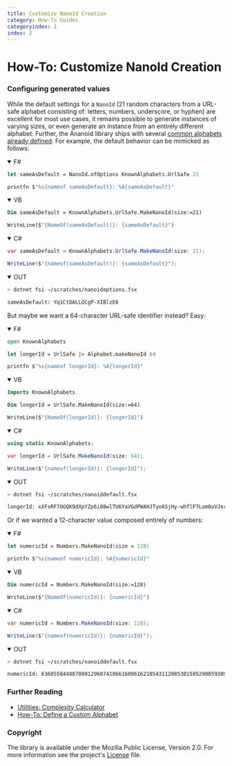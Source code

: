 ```yaml
---
title: Customize NanoId Creation
category: How-To Guides
categoryindex: 1
index: 2
---
```


How-To: Customize NanoId Creation
===

### Configuring generated values

While the default settings for a `NanoId` (21 random characters from a URL-safe
alphabet consisting of: letters, numbers, underscore, or hyphen) are excellent
for most use cases, it remains possible to generate instances of varying sizes,
or even generate an instance from an entirely different alphabet. Further, the
Ananoid library ships with several [common alphabets already defined][1].
For example, the default behavior can be mimicked as follows:

<div class="lang-bar">
<details open class="lang-block">
<summary>F#</summary>

```fsharp
let sameAsDefault = NanoId.ofOptions KnownAlphabets.UrlSafe 21

printfn $"%s{nameof sameAsDefault}: %A{sameAsDefault}"
```
</details>

<details open class="lang-block">
<summary>VB</summary>

```vb
Dim sameAsDefault = KnownAlphabets.UrlSafe.MakeNanoId(size:=21)

WriteLine($"{NameOf(sameAsDefault)}: {sameAsDefault}")
```
</details>

<details open class="lang-block">
<summary>C#</summary>

```csharp
var sameAsDefault = KnownAlphabets.UrlSafe.MakeNanoId(size: 21);

WriteLine($"{nameof(sameAsDefault)}: {sameAsDefault}");
```
</details>

<details open class="lang-block console">
<summary>OUT</summary>

```sh
> dotnet fsi ~/scratches/nanoidoptions.fsx

sameAsDefault: Yq1CtDALLQCgP-XIBlzE6
```
</details>
</div>

But maybe we want a 64-character URL-safe identifier instead? Easy:

<div class="lang-bar">
<details open class="lang-block">
<summary>F#</summary>

```fsharp
open KnownAlphabets

let longerId = UrlSafe |> Alphabet.makeNanoId 64

printfn $"%s{nameof longerId}: %A{longerId}"
```
</details>

<details open class="lang-block">
<summary>VB</summary>

```vb
Imports KnownAlphabets

Dim longerId = UrlSafe.MakeNanoId(size:=64)

WriteLine($"{NameOf(longerId)}: {longerId}")
```
</details>

<details open class="lang-block">
<summary>C#</summary>

```csharp
using static KnownAlphabets;

var longerId = UrlSafe.MakeNanoId(size: 64);

WriteLine($"{nameof(longerId)}: {longerId}");
```
</details>

<details open class="lang-block console">
<summary>OUT</summary>

```sh
> dotnet fsi ~/scratches/nanoiddefault.fsx

longerId: xXFsRF7OGQK9dXpYZp6i88wlTU6YaVGdPWAHJTyo6SjHy-whflF7Lom0oVJerVoM
```
</details>
</div>

Or if we wanted a 12-character value composed entirely of numbers:

<div class="lang-bar">
<details open class="lang-block">
<summary>F#</summary>

```fsharp
let numericId = Numbers.MakeNanoId(size = 128)

printfn $"%s{nameof numericId}: %A{numericId}"
```
</details>

<details open class="lang-block">
<summary>VB</summary>

```vb
Dim numericId = Numbers.MakeNanoId(size:=128)

WriteLine($"{NameOf(numericId)}: {numericId}")
```
</details>

<details open class="lang-block">
<summary>C#</summary>

```csharp
var numericId = Numbers.MakeNanoId(size: 128);

WriteLine($"{nameof(numericId)}: {numericId}");
```
</details>

<details open class="lang-block console">
<summary>OUT</summary>

```sh
> dotnet fsi ~/scratches/nanoiddefault.fsx

numericId: 63605584488709912960741866160961621054311208530158529005938917360552694066372962792631604006204502313290707959512413672018143848
```
</details>
</div>

### Further Reading

+ [Utilities: Complexity Calculator][2]
+ [How-To: Define a Custom Alphabet][3]

### Copyright
The library is available under the Mozilla Public License, Version 2.0.
For more information see the project's [License][0] file.


[0]: https://github.com/pblasucci/ananoid/blob/main/LICENSE.txt
[1]: ../reference/pblasucci-ananoid-knownalphabets.html
[2]: ../explanations/complexity.html
[3]: ../guides/definecustom.html
